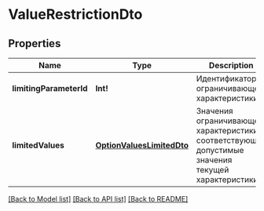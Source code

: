 # ValueRestrictionDto

## Properties
Name | Type | Description | Notes
------------ | ------------- | ------------- | -------------
**limitingParameterId** | **Int!** | Идентификатор ограничивающей характеристики. | [default to null]
**limitedValues** | [**OptionValuesLimitedDto**](OptionValuesLimitedDTO.md) | Значения ограничивающей характеристики и соответствующие допустимые значения текущей характеристики. | [default to null]

[[Back to Model list]](../README.md#documentation-for-models) [[Back to API list]](../README.md#documentation-for-api-endpoints) [[Back to README]](../README.md)



